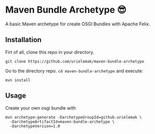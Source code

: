 # Maven Bundle Archetype 😎

A basic Maven archetype for create OSGI Bundles with Apache Felix.

## Installation
Firt of all, clone this repo in your directory.

    git clone https://github.com/urielemak/maven-bundle-archetype

Go to the directory repo. `cd maven-bundle-archetype` and execute:

    mvn install

## Usage
Create your own osgi bundle with

    mvn archetype:generate -DarchetypeGroupId=github.urielemak \
      -DarchetypeArtifactId=maven-bundle-archetype \
      -DarchetypeVersion=1.0
